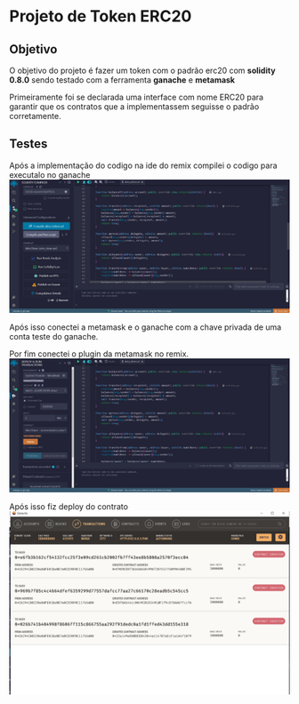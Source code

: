 # Projeto de Token ERC20

## Objetivo
O objetivo do projeto é fazer um token com o padrão erc20 com **solidity 0.8.0** sendo testado com a ferramenta **ganache** e **metamask**


Primeiramente foi se declarada uma interface com nome ERC20 para garantir que os contratos que a implementassem seguisse o padrão corretamente.


## Testes
Após a implementação do codigo na ide do remix compilei o codigo para executalo no ganache
![Compilando o contrato](compile.png)

Após isso conectei a metamask e o ganache com a chave privada de uma conta teste do ganache.

Por fim conectei o plugin da metamask no remix.
![Conectando metamask com remix](connected.png)

Após isso fiz deploy do contrato
![Ganache mostrando as transações](ganache.png)